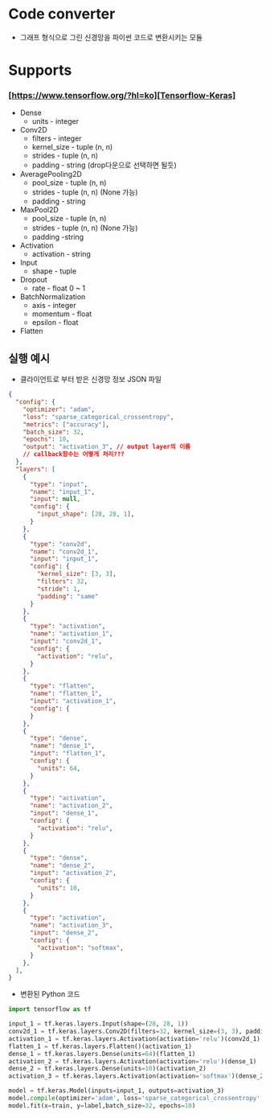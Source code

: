 # Code converter
- 그래프 형식으로 그린 신경망을 파이썬 코드로 변환시키는 모듈

# Supports
### [https://www.tensorflow.org/?hl=ko][Tensorflow-Keras]
  - Dense
    - units - integer
  - Conv2D
    - filters - integer
    - kernel_size - tuple (n, n)
    - strides - tuple (n, n)
    - padding - string (drop다운으로 선택하면 될듯)
  - AveragePooling2D
    - pool_size - tuple (n, n)
    - strides - tuple (n, n) (None 가능)
    - padding - string
  - MaxPool2D
    - pool_size - tuple (n, n)
    - strides - tuple (n, n) (None 가능)
    - padding -string
  - Activation
    - activation - string
  - Input
    - shape - tuple
  - Dropout
    - rate - float 0 ~ 1
  - BatchNormalization
    - axis - integer
    - momentum - float
    - epsilon - float
  - Flatten


## 실행 예시
- 클라이언트로 부터 받은 신경망 정보 JSON 파일

```json
{
  "config": {
    "optimizer": "adam",
    "loss": "sparse_categorical_crossentropy",
    "metrics": ["accuracy"],
    "batch_size": 32,
    "epochs": 10,
    "output": "activation_3", // output layer의 이름
    // callback함수는 어떻게 처리???
  },
  "layers": [
    {
      "type": "input",
      "name": "input_1",
      "input": null,
      "config": {
        "input_shape": [28, 28, 1],
      }
    },
    {
      "type": "conv2d",
      "name": "conv2d_1",
      "input": "input_1",
      "config": {
        "kernel_size": [3, 3],
        "filters": 32,
        "stride": 1,
        "padding": "same"
      }
    },
    {
      "type": "activation",
      "name": "activation_1",
      "input": "conv2d_1",
      "config": {
        "activation": "relu",
      }
    },
    {
      "type": "flatten",
      "name": "flatten_1",
      "input": "activation_1",
      "config": {
      }
    },
    {
      "type": "dense",
      "name": "dense_1",
      "input": "flatten_1",
      "config": {
        "units": 64,
      }
    },
    {
      "type": "activation",
      "name": "activation_2",
      "input": "dense_1",
      "config": {
        "activation": "relu",
      }
    },
    {
      "type": "dense",
      "name": "dense_2",
      "input": "activation_2",
      "config": {
        "units": 10,
      }
    },
    {
      "type": "activation",
      "name": "activation_3",
      "input": "dense_2",
      "config": {
        "activation": "softmax",
      }
    },
  ],
}
```
- 변환된 Python 코드
```python
import tensorflow as tf

input_1 = tf.keras.layers.Input(shape=(28, 28, 1))
conv2d_1 = tf.keras.layers.Conv2D(filters=32, kernel_size=(3, 3), padding='same', strides=1)(input_1)
activation_1 = tf.keras.layers.Activation(activation='relu')(conv2d_1)
flatten_1 = tf.keras.layers.Flatten()(activation_1)
dense_1 = tf.keras.layers.Dense(units=64)(flatten_1)
activation_2 = tf.keras.layers.Activation(activation='relu')(dense_1)
dense_2 = tf.keras.layers.Dense(units=10)(activation_2)
activation_3 = tf.keras.layers.Activation(activation='softmax')(dense_2)

model = tf.keras.Model(inputs=input_1, outputs=activation_3)
model.compile(optimizer='adam', loss='sparse_categorical_crossentropy', metrics=['accuracy'])
model.fit(x=train, y=label,batch_size=32, epochs=10)

```